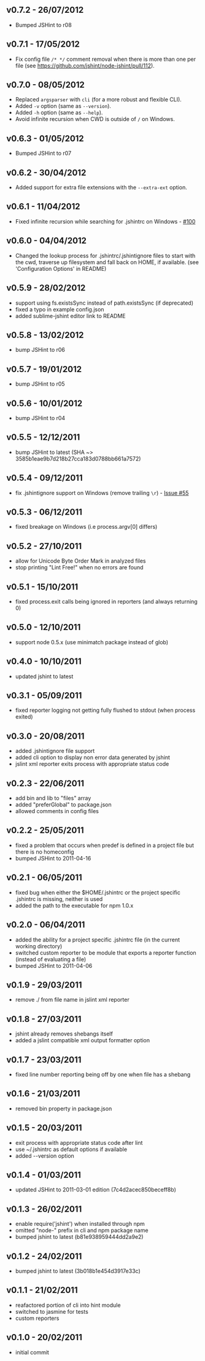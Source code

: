 ## v0.7.2 - 26/07/2012

* Bumped JSHint to r08

## v0.7.1 - 17/05/2012

* Fix config file `/* */` comment removal when there is more than one per file (see https://github.com/jshint/node-jshint/pull/112).

## v0.7.0 - 08/05/2012

* Replaced `argsparser` with `cli` (for a more robust and flexible CLI).
* Added `-v` option (same as `--version`).
* Added `-h` option (same as `--help`).
* Avoid infinite recursion when CWD is outside of `/` on Windows.

## v0.6.3 - 01/05/2012

* Bumped JSHint to r07

## v0.6.2 - 30/04/2012

* Added support for extra file extensions with the `--extra-ext` option.

## v0.6.1 - 11/04/2012

* Fixed infinite recursion while searching for .jshintrc on Windows - [#100](https://github.com/jshint/node-jshint/issues/100)

## v0.6.0 - 04/04/2012

* Changed the lookup process for .jshintrc/.jshintignore files to start with the cwd, traverse up filesystem and fall back on HOME, if available. (see 'Configuration Options' in README)

## v0.5.9 - 28/02/2012

* support using fs.existsSync instead of path.existsSync (if deprecated)
* fixed a typo in example config.json
* added sublime-jshint editor link to README

## v0.5.8 - 13/02/2012

* bump JSHint to r06

## v0.5.7 - 19/01/2012

* bump JSHint to r05

## v0.5.6 - 10/01/2012

* bump JSHint to r04

## v0.5.5 - 12/12/2011

* bump JSHint to latest (SHA ~> 3585b1eae9b7d218b27cca183d0788bb661a7572)

## v0.5.4 - 09/12/2011

* fix .jshintignore support on Windows (remove trailing `\r`) - [Issue #55](https://github.com/jshint/node-jshint/issues/55)

## v0.5.3 - 06/12/2011

* fixed breakage on Windows (i.e process.argv[0] differs)

## v0.5.2 - 27/10/2011

* allow for Unicode Byte Order Mark in analyzed files
* stop printing "Lint Free!" when no errors are found

## v0.5.1 - 15/10/2011

* fixed process.exit calls being ignored in reporters (and always returning 0)

## v0.5.0 - 12/10/2011

* support node 0.5.x (use minimatch package instead of glob)

## v0.4.0 - 10/10/2011

* updated jshint to latest

## v0.3.1 - 05/09/2011

* fixed reporter logging not getting fully flushed to stdout (when process exited)

## v0.3.0 - 20/08/2011

* added .jshintignore file support
* added cli option to display non error data generated by jshint
* jslint xml reporter exits process with appropriate status code

## v0.2.3 - 22/06/2011

* add bin and lib to "files" array
* added "preferGlobal" to package.json
* allowed comments in config files

## v0.2.2 - 25/05/2011

* fixed a problem that occurs when predef is defined in a project file but there is no homeconfig
* bumped JSHint to 2011-04-16

## v0.2.1 - 06/05/2011

* fixed bug when either the $HOME/.jshintrc or the project specific .jshintrc is missing, neither is used
* added the path to the executable for npm 1.0.x

## v0.2.0 - 06/04/2011

* added the ability for a project specific .jshintrc file (in the current working directory)
* switched custom reporter to be module that exports a reporter function (instead of evaluating a file)
* bumped JSHint to 2011-04-06

## v0.1.9 - 29/03/2011

* remove ./ from file name in jslint xml reporter

## v0.1.8 - 27/03/2011

* jshint already removes shebangs itself
* added a jslint compatible xml output formatter option

## v0.1.7 - 23/03/2011

* fixed line number reporting being off by one when file has a shebang

## v0.1.6 - 21/03/2011

* removed bin property in package.json

## v0.1.5 - 20/03/2011

* exit process with appropriate status code after lint
* use ~/.jshintrc as default options if available
* added --version option

## v0.1.4 - 01/03/2011

* updated JSHint to 2011-03-01 edition (7c4d2acec850beceff8b)

## v0.1.3 - 26/02/2011

* enable require('jshint') when installed through npm
* omitted "node-" prefix in cli and npm package name
* bumped jshint to latest (b81e938959444dd2a9e2)

## v0.1.2 - 24/02/2011

* bumped jshint to latest (3b018b1e454d3917e33c)

## v0.1.1 - 21/02/2011

* reafactored portion of cli into hint module
* switched to jasmine for tests
* custom reporters

## v0.1.0 - 20/02/2011

* initial commit
